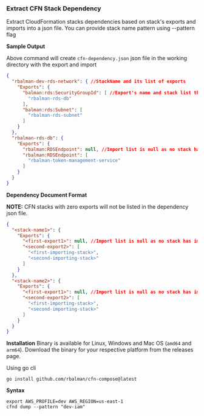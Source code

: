 ### Extract CFN Stack Dependency
Extract CloudFormation stacks dependencies based on stack's exports and imports into a json file.  You can provide stack name pattern using --pattern flag


**Sample Output**

Above command will create `cfn-dependency.json` json file in the working directory with the export and import 

```json
{
  "rbalman-dev-rds-network": { //StackName and its list of exports
    "Exports": {
      "balman:rds:SecurityGroupId": [ //Export's name and stack list that imports it
        "rbalman-rds-db"
      ],
      "balman:rds:Subnet": [
        "rbalman-rds-subnet"
      ]
    }
  },
  "rbalman-rds-db": {
    "Exports": {
      "rbalman:RDSEndpoint": null, //Import list is null as no stack has imported this export
      "rbalman:RDSEndpoint": [
        "rbalman-token-management-service"
      ]
    }
  }
}
```


**Dependency Document Format**

**NOTE:** CFN stacks with zero exports will not be listed in the dependency json file.
```json
{
  "<stack-name1>": {
    "Exports": {
      "<first-export1>": null, //Import list is null as no stack has imported this export
      "<second-export2>": [
        "<first-importing-stack>",
        "<second-importing-stack>"
      ]
    }
  },
  "<stack-name2>": {
    "Exports": {
      "<first-export1>": null, //Import list is null as no stack has imported this export
      "<second-export2>": [
        "<first-importing-stack>",
        "<second-importing-stack>"
      ]
    }
  }
}
```

**Installation**
Binary is available for Linux, Windows and Mac OS (`amd64` and `arm64`). Download the binary for your respective platform from the releases page.

Using go cli
```shell
go install github.com/rbalman/cfn-compose@latest
```

**Syntax**
```
export AWS_PROFILE=dev AWS_REGION=us-east-1
cfnd dump --pattern "dev-iam"
```
